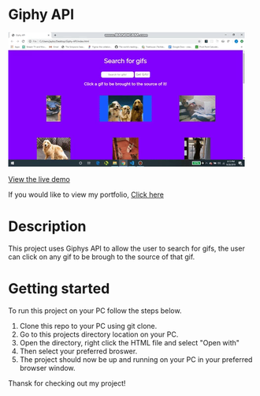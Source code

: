 # Giphy API

![Giphy API gif](./gif/giphy-api.gif)

[View the live demo](https://giphy-api-jp.herokuapp.com/index.html)

If you would like to view my portfolio, [Click here](https://jasonpallone.com)

# Description

This project uses Giphys API to allow the user to search for gifs, the user can click on any gif to be brough to the source of that gif. 

# Getting started

To run this project on your PC follow the steps below.

1. Clone this repo to your PC using git clone.
2. Go to this projects directory location on your PC.
3. Open the directory, right click the HTML file and select "Open with"
4. Then select your preferred broswer.
5. The project should now be up and running on your PC in your preferred browser window.

Thansk for checking out my project!

